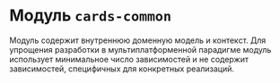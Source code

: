 # Модуль `cards-common`

Модуль содержит внутреннюю доменную модель и контекст.
Для упрощения разработки в мультиплатформенной парадигме модуль использует минимальное число зависимостей 
и не содержит зависимостей, специфичных для конкретных реализаций.